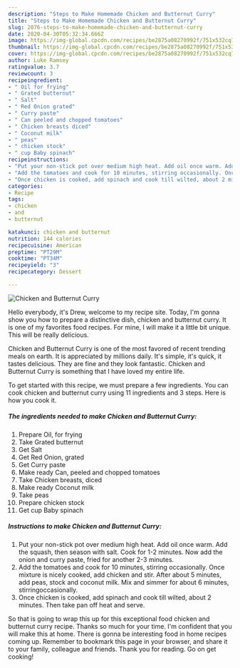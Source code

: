```yaml
---
description: "Steps to Make Homemade Chicken and Butternut Curry"
title: "Steps to Make Homemade Chicken and Butternut Curry"
slug: 2076-steps-to-make-homemade-chicken-and-butternut-curry
date: 2020-04-30T05:32:34.666Z
image: https://img-global.cpcdn.com/recipes/be2875a08270992f/751x532cq70/chicken-and-butternut-curry-recipe-main-photo.jpg
thumbnail: https://img-global.cpcdn.com/recipes/be2875a08270992f/751x532cq70/chicken-and-butternut-curry-recipe-main-photo.jpg
cover: https://img-global.cpcdn.com/recipes/be2875a08270992f/751x532cq70/chicken-and-butternut-curry-recipe-main-photo.jpg
author: Luke Ramsey
ratingvalue: 3.7
reviewcount: 3
recipeingredient:
- " Oil for frying"
- " Grated butternut"
- " Salt"
- " Red Onion grated"
- " Curry paste"
- " Can peeled and chopped tomatoes"
- " Chicken breasts diced"
- " Coconut milk"
- " peas"
- " chicken stock"
- " cup Baby spinach"
recipeinstructions:
- "Put your non-stick pot over medium high heat. Add oil once warm. Add the squash, then season with salt. Cook for 1-2 minutes. Now add the onion and curry paste, fried for another 2-3 minutes."
- "Add the tomatoes and cook for 10 minutes, stirring occasionally. Once mixture is nicely cooked, add chicken and stir. After about 5 minutes, add peas, stock and coconut milk. Mix and simmer for about 6 minutes, stirringoccasionally."
- "Once chicken is cooked, add spinach and cook till wilted, about 2 minutes. Then take pan off heat and serve."
categories:
- Recipe
tags:
- chicken
- and
- butternut

katakunci: chicken and butternut 
nutrition: 144 calories
recipecuisine: American
preptime: "PT29M"
cooktime: "PT34M"
recipeyield: "3"
recipecategory: Dessert

---
```



![Chicken and Butternut Curry](https://img-global.cpcdn.com/recipes/be2875a08270992f/751x532cq70/chicken-and-butternut-curry-recipe-main-photo.jpg)

Hello everybody, it's Drew, welcome to my recipe site. Today, I'm gonna show you how to prepare a distinctive dish, chicken and butternut curry. It is one of my favorites food recipes. For mine, I will make it a little bit unique. This will be really delicious.

Chicken and Butternut Curry is one of the most favored of recent trending meals on earth. It is appreciated by millions daily. It's simple, it's quick, it tastes delicious. They are fine and they look fantastic. Chicken and Butternut Curry is something that I have loved my entire life.




To get started with this recipe, we must prepare a few ingredients. You can cook chicken and butternut curry using 11 ingredients and 3 steps. Here is how you cook it.

<!--inarticleads1-->

##### The ingredients needed to make Chicken and Butternut Curry:

1. Prepare  Oil, for frying
1. Take  Grated butternut
1. Get  Salt
1. Get  Red Onion, grated
1. Get  Curry paste
1. Make ready  Can, peeled and chopped tomatoes
1. Take  Chicken breasts, diced
1. Make ready  Coconut milk
1. Take  peas
1. Prepare  chicken stock
1. Get  cup Baby spinach




<!--inarticleads2-->

##### Instructions to make Chicken and Butternut Curry:

1. Put your non-stick pot over medium high heat. Add oil once warm. Add the squash, then season with salt. Cook for 1-2 minutes. Now add the onion and curry paste, fried for another 2-3 minutes.
1. Add the tomatoes and cook for 10 minutes, stirring occasionally. Once mixture is nicely cooked, add chicken and stir. After about 5 minutes, add peas, stock and coconut milk. Mix and simmer for about 6 minutes, stirringoccasionally.
1. Once chicken is cooked, add spinach and cook till wilted, about 2 minutes. Then take pan off heat and serve.




So that is going to wrap this up for this exceptional food chicken and butternut curry recipe. Thanks so much for your time. I'm confident that you will make this at home. There is gonna be interesting food in home recipes coming up. Remember to bookmark this page in your browser, and share it to your family, colleague and friends. Thank you for reading. Go on get cooking!
